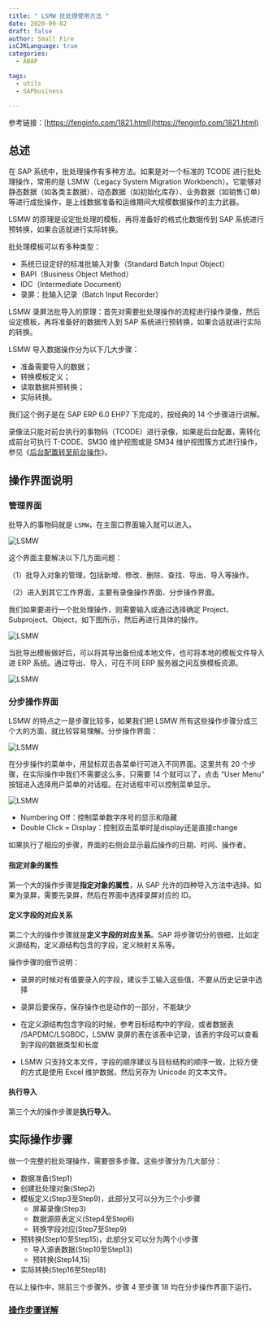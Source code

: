```yaml
---
title: " LSMW 批处理使用方法 "
date: 2020-09-02
draft: false
author: Small Fire
isCJKLanguage: true
categories: 
  - ABAP

tags: 
  - utils
  - SAPbusiness

---
```


参考链接：[https://fenginfo.com/1821.html](https://fenginfo.com/1821.html)

## 总述

在 SAP 系统中，批处理操作有多种方法。如果是对一个标准的 TCODE 进行批处理操作，常用的是 LSMW（Legacy System Migration Workbench）。它能够对静态数据（如各类主数据）、动态数据（如初始化库存）、业务数据（如销售订单）等进行成批操作，是上线数据准备和运维期间大规模数据操作的主力武器。

LSMW 的原理是设定批处理的模板，再将准备好的格式化数据传到 SAP 系统进行预转换，如果合适就进行实际转换。

批处理模板可以有多种类型：

- 系统已设定好的标准批输入对象（Standard Batch Input Object）
- BAPI（Business Object Method）
- IDC（Intermediate Document）
- 录屏：批输入记录（Batch Input Recorder）

LSMW 录屏法批导入的原理：首先对需要批处理操作的流程进行操作录像，然后设定模板，再将准备好的数据传入到 SAP 系统进行预转换，如果合适就进行实际的转换。

LSMW 导入数据操作分为以下几大步骤：

- 准备需要导入的数据；
- 转换模板定义；
- 读取数据并预转换；
- 实际转换。

我们这个例子是在 SAP ERP 6.0 EHP7 下完成的，按经典的 14 个步骤进行讲解。

录像法只能对前台执行的事物码（TCODE）进行录像，如果是后台配置，需转化成前台可执行 T-CODE、SM30 维护视图或是 SM34 维护视图簇方式进行操作，参见《[后台配置转至前台操作](https://fenginfo.com/89.html)》。

## 操作界面说明

### 管理界面

批导入的事物码就是 `LSMW`，在主窗口界面输入就可以进入。

![LSMW](/images/LSMW/LSMW1.png)

这个界面主要解决以下几方面问题：

（1）批导入对象的管理，包括新增、修改、删除、查找、导出、导入等操作。

（2）进入到其它工作界面，主要有录像操作界面、分步操作界面。

我们如果要进行一个批处理操作，则需要输入或通过选择确定 Project、Subproject、Object，如下图所示，然后再进行具体的操作。

![LSMW](/images/LSMW/LSMW2.png)

当批导出模板做好后，可以将其导出备份成本地文件，也可将本地的模板文件导入进 ERP 系统。通过导出、导入，可在不同 ERP 服务器之间互换模板资源。

![LSMW](/images/LSMW/LSMW3.png)

### 分步操作界面

LSMW 的特点之一是步骤比较多，如果我们把 LSMW 所有这些操作步骤分成三个大的方面，就比较容易理解。分步操作界面：

![LSMW](/images/LSMW/LSMW4.png)

在分步操作的菜单中，用鼠标双击各菜单行可进入不同界面。这里共有 20 个步骤，在实际操作中我们不需要这么多，只需要 14 个就可以了，点击 “User Menu” 按钮进入选择用户菜单的对话框。在对话框中可以控制菜单显示。

![LSMW](/images/LSMW/LSMW5.png)

- Numbering Off：控制菜单数字序号的显示和隐藏
- Double Click = Display：控制双击菜单时是display还是直接change

如果执行了相应的步骤，界面的右侧会显示最后操作的日期、时间、操作者。

#### 指定对象的属性

第一个大的操作步骤是**指定对象的属性**，从 SAP 允许的四种导入方法中选择。如果为录屏，需要先录屏，然后在界面中选择录屏对应的 ID。

#### 定义字段的对应关系

第二个大的操作步骤就是**定义字段的对应关系**。SAP 将步骤切分的很细，比如定义源结构，定义源结构包含的字段，定义映射关系等。

操作步骤的细节说明：

- 录屏的时候对有值要录入的字段，建议手工输入这些值，不要从历史记录中选择
- 录屏后要保存，保存操作也是动作的一部分，不能缺少
- 在定义源结构包含字段的时候，参考目标结构中的字段，或者数据表 /SAPDMC/LSGBDC，LSMW 录屏的表在该表中记录，该表的字段可以查看到字段的数据类型和长度

- LSMW 只支持文本文件，字段的顺序建议与目标结构的顺序一致，比较方便的方式是使用 Excel 维护数据，然后另存为 Unicode 的文本文件。

#### 执行导入

第三个大的操作步骤是**执行导入**。



## 实际操作步骤

做一个完整的批处理操作，需要很多步骤。这些步骤分为几大部分：

- 数据准备(Step1)
- 创建批处理对象(Step2)
- 模板定义(Step3至Step9)，此部分又可以分为三个小步骤
  - 屏幕录像(Step3)
  - 数据源原表定义(Step4至Step6)
  - 转换字段对应(Step7至Step9)
- 预转换(Step10至Step15)，此部分又可以分为两个小步骤
  - 导入源表数据(Step10至Step13)
  - 预转换(Step14,15)
- 实际转换(Step16至Step18)

在以上操作中，除前三个步骤外，步骤 4 至步骤 18 均在分步操作界面下运行。

### [操作步骤详解](https://coldinfire.github.io/2020/SAP_LSMW_Details/)



